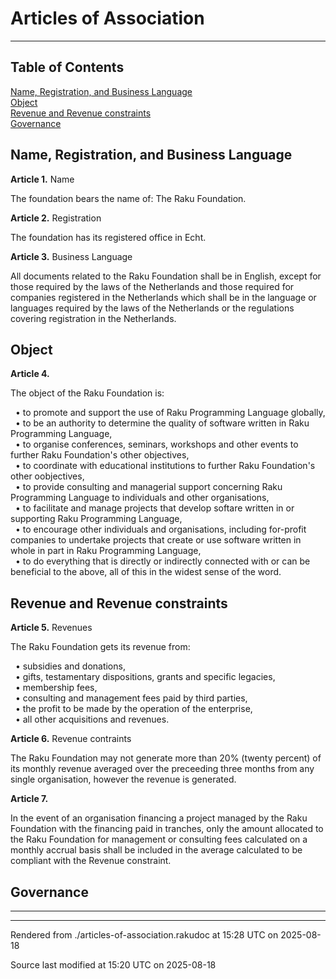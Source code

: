 
# Articles of Association

----

## Table of Contents

<a href="#Name,_Registration,_and_Business_Language">Name, Registration, and Business Language</a>   
<a href="#Object">Object</a>   
<a href="#Revenue_and_Revenue_constraints">Revenue and Revenue constraints</a>   
<a href="#Governance">Governance</a>   



<div id="Name, Registration, and Business Language"></div><div id="Name,_Registration,_and_Business_Language"></div>

## Name, Registration, and Business Language


**Article 1.** Name  

<span class="para" id="59ccfd6"></span>The foundation bears the name of: The Raku Foundation. 



**Article 2.** Registration  

<span class="para" id="8afa37e"></span>The foundation has its registered office in Echt. 



**Article 3.** Business Language  

<span class="para" id="5fcacca"></span>All documents related to the Raku Foundation shall be in English, except for those required by the laws of the Netherlands and those required for companies registered in the Netherlands which shall be in the language or languages required by the laws of the Netherlands or the regulations covering registration in the Netherlands. 

<div id="Object"></div>

## Object


**Article 4.**   

<span class="para" id="5ad7bae"></span>The object of the Raku Foundation is: 



&nbsp;&nbsp;• <span class="para" id="057a155"></span>to promote and support the use of Raku Programming Language globally,  
&nbsp;&nbsp;• <span class="para" id="f65319a"></span>to be an authority to determine the quality of software written in Raku Programming Language,  
&nbsp;&nbsp;• <span class="para" id="adacc8d"></span>to organise conferences, seminars, workshops and other events to further Raku Foundation's other objectives,  
&nbsp;&nbsp;• <span class="para" id="2adb78e"></span>to coordinate with educational institutions to further Raku Foundation's other oobjectives,  
&nbsp;&nbsp;• <span class="para" id="3abe5de"></span>to provide consulting and managerial support concerning Raku Programming Language to individuals and other organisations,  
&nbsp;&nbsp;• <span class="para" id="d6a98f1"></span>to facilitate and manage projects that develop softare written in or supporting Raku Programming Language,  
&nbsp;&nbsp;• <span class="para" id="82dba06"></span>to encourage other individuals and organisations, including for-profit companies to undertake projects that create or use software written in whole in part in Raku Programming Language,  
&nbsp;&nbsp;• to do everything that is directly or indirectly connected with or can be beneficial to the above, all of this in the widest sense of the word.  

<div id="Revenue and Revenue constraints"></div><div id="Revenue_and_Revenue_constraints"></div>

## Revenue and Revenue constraints


**Article 5.** Revenues  

<span class="para" id="e7d78c1"></span>The Raku Foundation gets its revenue from: 



&nbsp;&nbsp;• subsidies and donations,  
&nbsp;&nbsp;• gifts, testamentary dispositions, grants and specific legacies,  
&nbsp;&nbsp;• membership fees,  
&nbsp;&nbsp;• consulting and management fees paid by third parties,  
&nbsp;&nbsp;• the profit to be made by the operation of the enterprise,  
&nbsp;&nbsp;• all other acquisitions and revenues.  


**Article 6.** Revenue contraints  

<span class="para" id="4f1517f"></span>The Raku Foundation may not generate more than 20% (twenty percent) of its monthly revenue averaged over the preceeding three months from any single organisation, however the revenue is generated. 



**Article 7.**   

<span class="para" id="4b737a2"></span>In the event of an organisation financing a project managed by the Raku Foundation with the financing paid in tranches, only the amount allocated to the Raku Foundation for management or consulting fees calculated on a monthly accrual basis shall be included in the average calculated to be compliant with the Revenue constraint. 

<div id="Governance"></div>

## Governance



----

----

Rendered from ./articles-of-association.rakudoc at 15:28 UTC on 2025-08-18

Source last modified at 15:20 UTC on 2025-08-18


